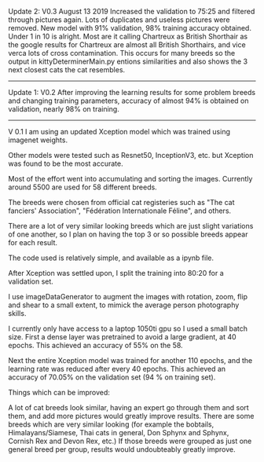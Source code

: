 Update 2:
V0.3  August 13 2019
Increased the validation to 75:25 and filtered through pictures again. Lots of duplicates and useless pictures were removed. New model with 91% validation, 98% training accuracy obtained. Under 1 in 10 is alright. Most are it calling Chartreux as British Shorthair as the google results for Chartreux are almost all British Shorthairs, and vice verca lots of cross contamination. This occurs for many breeds so the output in kittyDeterminerMain.py entions similarities and also shows the 3 next closest cats the cat resembles.

---------------------
Update 1:
V0.2 After improving the learning results for some problem breeds and changing training parameters, accuracy of almost 94% is obtained on validation, nearly 98% on training.

---------------
V 0.1 
I am using an updated Xception model which was trained using imagenet weights.

Other models were tested such as Resnet50, InceptionV3, etc. but Xception was found to be the most accurate. 

Most of the effort went into accumulating and sorting the images. Currently around 5500 are used for 58 different breeds.

The breeds were chosen from official cat registeries such as "The cat fanciers' Association", "Fédération Internationale Féline", and others.

There are a lot of very similar looking breeds which are just slight variations of one another, so I plan on having the top 3 or so possible breeds appear for each result.

The code used is relatively simple, and available as a ipynb file.

After Xception was settled upon, I split the training into 80:20 for a validation set.

I use imageDataGenerator to augment the images with rotation, zoom, flip and shear to a small extent, to mimick the average person photography skills.

I currently only have access to a laptop 1050ti gpu so I used a small batch size. First a dense layer was pretrained to avoid a large gradient, at 40 epochs. This achieved an accuracy of 55% on the 58.

Next the entire Xception model was trained for another 110 epochs, and the learning rate was reduced after every 40 epochs. 
This achieved an accuracy of 70.05% on the validation set (94 % on training set).


Things which can be improved:

A lot of cat breeds look similar, having an expert go through them and sort them, and add more pictures would greatly improve results.
There are some breeds which are very similar looking (for example the bobtails, Himalayans/Siamese, Thai cats in general, Don Sphynx and Sphynx, Cornish Rex and Devon Rex, etc.)
If those breeds were grouped as just one general breed per group, results would undoubteably greatly improve.
